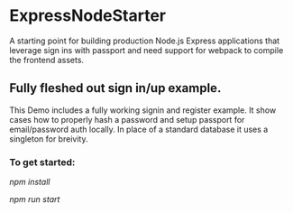 # ExpressNodeStarter
A starting point for building production Node.js Express applications that leverage sign ins with passport and need support for webpack to compile the frontend assets.

## Fully fleshed out sign in/up example.
This Demo includes a fully working signin and register example. It show cases how to properly hash a password and setup passport for email/password auth locally. In place of a standard database it uses a singleton for breivity. 

### To get started:
*npm install*

*npm run start*